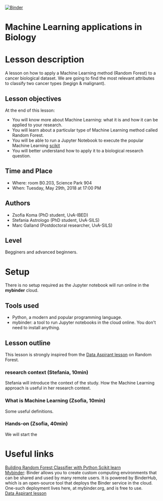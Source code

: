 [![Binder](https://mybinder.org/badge.svg)](https://mybinder.org/v2/gh/ScienceParkStudyGroup/studyGroup.git/gh-pages?filepath=https%3A%2F%2Fgithub.com%2FScienceParkStudyGroup%2FstudyGroup%2Fblob%2Fgh-pages%2Flessons%2F20180529_Machine_Learning_Zsofia_Stefania_Marc%2FStudyGroup_MachineLearning_Class.ipynb)

# Machine Learning applications in Biology

# Lesson description
A lesson on how to apply a Machine Learning method (Random Forest) to a cancer biological dataset. We are going to find the most relevant attributes to classify two cancer types (begign & malignant). 

## Lesson objectives
At the end of this lesson:
- You will know more about Machine Learning: what it is and how it can be applied to your research.
- You will learn about a particular type of Machine Learning method called Random Forest. 
- You will be able to run a Jupyter Notebook to execute the popular Machine Learning [scikit](http://scikit-learn.org/stable/index.html)
- You will better understand how to apply it to a biological research question. 

## Time and Place
- Where: room B0.203, Science Park 904  
- When:  Tuesday, May 29th, 2018 at 17:00 PM

## Authors
- Zsofia Koma (PhD student, UvA-IBED)
- Stefania Astrologo (PhD student, UvA-SILS)
- Marc Galland (Postdoctoral researcher, UvA-SILS)

## Level
Begginers and advanced beginners.  

# Setup

There is no setup required as the Jupyter notebook will run online in the **mybinder** cloud. 

## Tools used
- Python, a modern and popular programming language. 
- mybinder: a tool to run Jupyter notebooks in the cloud online. You don't need to install anything.

## Lesson outline
This lesson is strongly inspired from the [Data Aspirant lesson](https://dataaspirant.com/2017/06/26/random-forest-classifier-python-scikit-learn/) on Random Forest.

### research context (Stefania, 10min)
Stefania will introduce the context of the study. How the Machine Learning approach is useful in her research context. 

### What is Machine Learning (Zsofia, 10min)
Some useful definitions. 


### Hands-on (Zsofia, 40min)
We will start the 


# Useful links
[Building Random Forest Classifier with Python Scikit learn](https://dataaspirant.com/2017/06/26/random-forest-classifier-python-scikit-learn/)  
[Mybinder](https://mybinder.org/): Binder allows you to create custom computing environments that can be shared and used by many remote users. It is powered by BinderHub, which is an open-source tool that deploys the Binder service in the cloud. One-such deployment lives here, at mybinder.org, and is free to use.  
[Data Aspirant lesson](https://dataaspirant.com/2017/06/26/random-forest-classifier-python-scikit-learn/)
